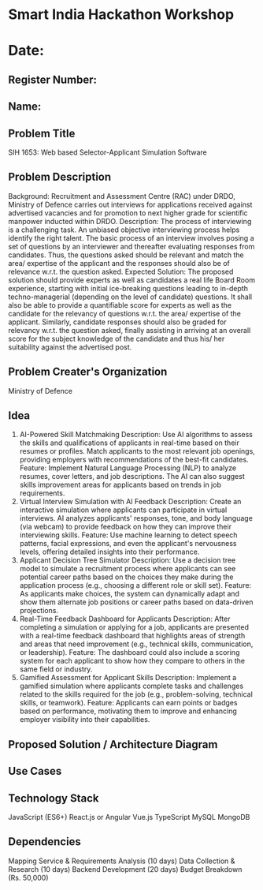 # Smart India Hackathon Workshop
# Date:
## Register Number:
## Name:
## Problem Title
SIH 1653: Web based Selector-Applicant Simulation Software
## Problem Description
Background: Recruitment and Assessment Centre (RAC) under DRDO, Ministry of Defence carries out interviews for applications received against advertised vacancies and for promotion to next higher grade for scientific manpower inducted within DRDO. Description: The process of interviewing is a challenging task. An unbiased objective interviewing process helps identify the right talent. The basic process of an interview involves posing a set of questions by an interviewer and thereafter evaluating responses from candidates. Thus, the questions asked should be relevant and match the area/ expertise of the applicant and the responses should also be of relevance w.r.t. the question asked. Expected Solution: The proposed solution should provide experts as well as candidates a real life Board Room experience, starting with initial ice-breaking questions leading to in-depth techno-managerial (depending on the level of candidate) questions. It shall also be able to provide a quantifiable score for experts as well as the candidate for the relevancy of questions w.r.t. the area/ expertise of the applicant. Similarly, candidate responses should also be graded for relevancy w.r.t. the question asked, finally assisting in arriving at an overall score for the subject knowledge of the candidate and thus his/ her suitability against the advertised post.

## Problem Creater's Organization
Ministry of Defence

## Idea
1. AI-Powered Skill Matchmaking
Description: Use AI algorithms to assess the skills and qualifications of applicants in real-time based on their resumes or profiles. Match applicants to the most relevant job openings, providing employers with recommendations of the best-fit candidates.
Feature: Implement Natural Language Processing (NLP) to analyze resumes, cover letters, and job descriptions. The AI can also suggest skills improvement areas for applicants based on trends in job requirements.
2. Virtual Interview Simulation with AI Feedback
Description: Create an interactive simulation where applicants can participate in virtual interviews. AI analyzes applicants' responses, tone, and body language (via webcam) to provide feedback on how they can improve their interviewing skills.
Feature: Use machine learning to detect speech patterns, facial expressions, and even the applicant's nervousness levels, offering detailed insights into their performance.
3. Applicant Decision Tree Simulator
Description: Use a decision tree model to simulate a recruitment process where applicants can see potential career paths based on the choices they make during the application process (e.g., choosing a different role or skill set).
Feature: As applicants make choices, the system can dynamically adapt and show them alternate job positions or career paths based on data-driven projections.
4. Real-Time Feedback Dashboard for Applicants
Description: After completing a simulation or applying for a job, applicants are presented with a real-time feedback dashboard that highlights areas of strength and areas that need improvement (e.g., technical skills, communication, or leadership).
Feature: The dashboard could also include a scoring system for each applicant to show how they compare to others in the same field or industry.
5. Gamified Assessment for Applicant Skills
Description: Implement a gamified simulation where applicants complete tasks and challenges related to the skills required for the job (e.g., problem-solving, technical skills, or teamwork).
Feature: Applicants can earn points or badges based on performance, motivating them to improve and enhancing employer visibility into their capabilities.


## Proposed Solution / Architecture Diagram


## Use Cases


## Technology Stack
JavaScript (ES6+)
React.js or Angular
Vue.js
TypeScript
MySQL
MongoDB


## Dependencies
Mapping Service & Requirements Analysis (10 days)
Data Collection & Research (10 days)
Backend Development (20 days)
Budget Breakdown (Rs. 50,000)
